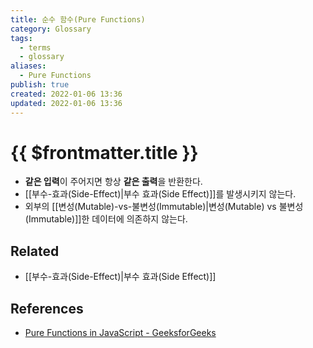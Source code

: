 ```yaml
---
title: 순수 함수(Pure Functions)
category: Glossary
tags:
  - terms
  - glossary
aliases:
  - Pure Functions
publish: true
created: 2022-01-06 13:36
updated: 2022-01-06 13:36
---
```


# {{ $frontmatter.title }}

- **같은 입력**이 주어지면 항상 **같은 출력**을 반환한다.
- [[부수-효과(Side-Effect)|부수 효과(Side Effect)]]를 발생시키지 않는다.
- 외부의 [[변성(Mutable)-vs-불변성(Immutable)|변성(Mutable) vs 불변성(Immutable)]]한 데이터에 의존하지 않는다.

## Related

- [[부수-효과(Side-Effect)|부수 효과(Side Effect)]]

## References

- [Pure Functions in JavaScript - GeeksforGeeks](https://www.geeksforgeeks.org/pure-functions-in-javascript/)
